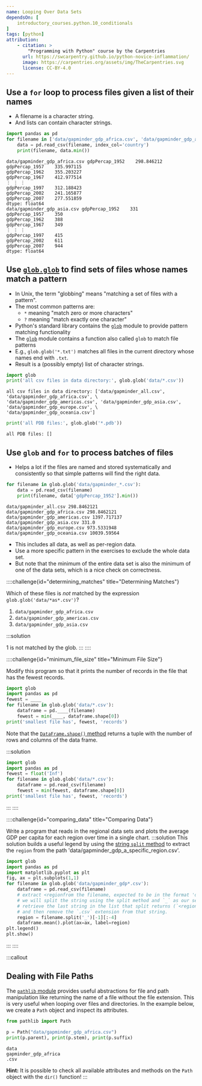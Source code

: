 ```yaml
---
name: Looping Over Data Sets
dependsOn: [
    introductory_courses.python.10_conditionals
]
tags: [python]
attribution: 
    - citation: >
        "Programming with Python" course by the Carpentries
      url: https://swcarpentry.github.io/python-novice-inflammation/
      image: https://carpentries.org/assets/img/TheCarpentries.svg
      license: CC-BY-4.0
---
```


## Use a `for` loop to process files given a list of their names

* A filename is a character string.
* And lists can contain character strings.

``` python
import pandas as pd
for filename in ['data/gapminder_gdp_africa.csv', 'data/gapminder_gdp_asia.csv']:
    data = pd.read_csv(filename, index_col='country')
    print(filename, data.min())
```

```text
data/gapminder_gdp_africa.csv gdpPercap_1952    298.846212
gdpPercap_1957    335.997115
gdpPercap_1962    355.203227
gdpPercap_1967    412.977514
⋮ ⋮ ⋮
gdpPercap_1997    312.188423
gdpPercap_2002    241.165877
gdpPercap_2007    277.551859
dtype: float64
data/gapminder_gdp_asia.csv gdpPercap_1952    331
gdpPercap_1957    350
gdpPercap_1962    388
gdpPercap_1967    349
⋮ ⋮ ⋮
gdpPercap_1997    415
gdpPercap_2002    611
gdpPercap_2007    944
dtype: float64
```

## Use [`glob.glob`](https://docs.python.org/3/library/glob.html#glob.glob) to find sets of files whose names match a pattern

* In Unix, the term "globbing" means "matching a set of files with a pattern".
* The most common patterns are:
  * `*` meaning "match zero or more characters"
  * `?` meaning "match exactly one character"
* Python's standard library contains the [`glob`](https://docs.python.org/3/library/glob.html) module to provide pattern matching functionality
* The [`glob`](https://docs.python.org/3/library/glob.html) module contains a function also called `glob` to match file patterns
* E.g., `glob.glob('*.txt')` matches all files in the current directory
    whose names end with `.txt`.
* Result is a (possibly empty) list of character strings.

``` python
import glob
print('all csv files in data directory:', glob.glob('data/*.csv'))
```

```text
all csv files in data directory: ['data/gapminder_all.csv', 'data/gapminder_gdp_africa.csv', \
'data/gapminder_gdp_americas.csv', 'data/gapminder_gdp_asia.csv', 'data/gapminder_gdp_europe.csv', \
'data/gapminder_gdp_oceania.csv']
```

``` python
print('all PDB files:', glob.glob('*.pdb'))
```

```text
all PDB files: []
```

## Use `glob` and `for` to process batches of files

* Helps a lot if the files are named and stored systematically and consistently
    so that simple patterns will find the right data.

``` python
for filename in glob.glob('data/gapminder_*.csv'):
    data = pd.read_csv(filename)
    print(filename, data['gdpPercap_1952'].min())
```

```text
data/gapminder_all.csv 298.8462121
data/gapminder_gdp_africa.csv 298.8462121
data/gapminder_gdp_americas.csv 1397.717137
data/gapminder_gdp_asia.csv 331.0
data/gapminder_gdp_europe.csv 973.5331948
data/gapminder_gdp_oceania.csv 10039.59564
```

* This includes all data, as well as per-region data.
* Use a more specific pattern in the exercises to exclude the whole data set.
* But note that the minimum of the entire data set is also the minimum of one of the data sets,
    which is a nice check on correctness.

::::challenge{id="determining_matches" title="Determining Matches"}

Which of these files is *not* matched by the expression `glob.glob('data/*as*.csv')`?

1. `data/gapminder_gdp_africa.csv`
2. `data/gapminder_gdp_americas.csv`
3. `data/gapminder_gdp_asia.csv`

:::solution

1 is not matched by the glob.
:::
::::

::::challenge{id="minimum_file_size" title="Minimum File Size"}

Modify this program so that it prints the number of records in
the file that has the fewest records.

``` python
import glob
import pandas as pd
fewest = ____
for filename in glob.glob('data/*.csv'):
    dataframe = pd.____(filename)
    fewest = min(____, dataframe.shape[0])
print('smallest file has', fewest, 'records')
```

Note that the [`DataFrame.shape()` method](https://pandas.pydata.org/pandas-docs/stable/reference/api/pandas.DataFrame.shape.html)
returns a tuple with the number of rows and columns of the data frame.

:::solution

``` python
import glob
import pandas as pd
fewest = float('Inf')
for filename in glob.glob('data/*.csv'):
    dataframe = pd.read_csv(filename)
    fewest = min(fewest, dataframe.shape[0])
print('smallest file has', fewest, 'records')
```

:::
::::

::::challenge{id="comparing_data" title="Comparing Data"}

Write a program that reads in the regional data sets
and plots the average GDP per capita for each region over time
in a single chart.
:::solution
This solution builds a useful legend by using the [string `split` method](https://docs.python.org/3/library/stdtypes.html#str.split) to
extract the `region` from the path 'data/gapminder_gdp_a_specific_region.csv'.

``` python
import glob
import pandas as pd
import matplotlib.pyplot as plt
fig, ax = plt.subplots(1,1)
for filename in glob.glob('data/gapminder_gdp*.csv'):
    dataframe = pd.read_csv(filename)
    # extract <regionfrom the filename, expected to be in the format 'data/gapminder_gdp_<region>.csv'.
    # we will split the string using the split method and `_` as our separator,
    # retrieve the last string in the list that split returns (`<region>.csv`), 
    # and then remove the `.csv` extension from that string.
    region = filename.split('_')[-1][:-4] 
    dataframe.mean().plot(ax=ax, label=region)
plt.legend()
plt.show()
```

:::
::::

:::callout

## Dealing with File Paths

The [`pathlib` module](https://docs.python.org/3/library/pathlib.html) provides useful abstractions for file and path manipulation like
returning the name of a file without the file extension. This is very useful when looping over files and
directories. In the example below, we create a `Path` object and inspect its attributes.

``` python
from pathlib import Path

p = Path("data/gapminder_gdp_africa.csv")
print(p.parent), print(p.stem), print(p.suffix)
```

```text
data
gapminder_gdp_africa
.csv
```

__Hint:__ It is possible to check all available attributes and methods on the `Path` object with the `dir()`
function!
:::
